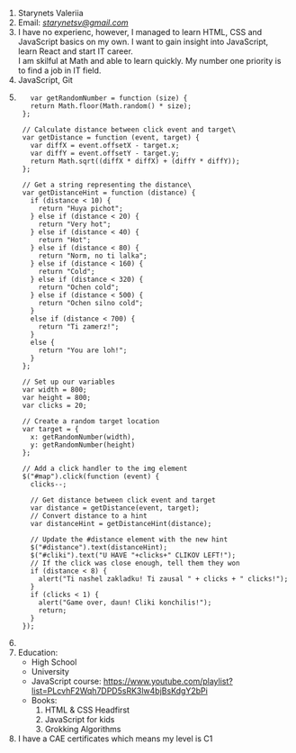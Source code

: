 1. Starynets Valeriia
2. Email: *starynetsv@gmail.com*
3. I have no experienc, however, I managed to learn HTML, CSS and JavaScript basics on my own. I want to gain insight into JavaScript, learn React and start IT career.\
I am skilful at Math and able to learn quickly. My number one priority is to find a job in IT field.
4. JavaScript, Git
5. ```
      var getRandomNumber = function (size) {
      return Math.floor(Math.random() * size);
    };

    // Calculate distance between click event and target\
    var getDistance = function (event, target) {
      var diffX = event.offsetX - target.x;
      var diffY = event.offsetY - target.y;
      return Math.sqrt((diffX * diffX) + (diffY * diffY));
    };

    // Get a string representing the distance\
    var getDistanceHint = function (distance) {
      if (distance < 10) {
        return "Huya pichot";
      } else if (distance < 20) {
        return "Very hot";
      } else if (distance < 40) {
        return "Hot";
      } else if (distance < 80) {
        return "Norm, no ti lalka";
      } else if (distance < 160) {
        return "Cold";
      } else if (distance < 320) {
        return "Ochen cold";
      } else if (distance < 500) {
        return "Ochen silno cold";
      } 
      else if (distance < 700) {
        return "Ti zamerz!";
      } 
      else {
        return "You are loh!";
      }
    };

    // Set up our variables
    var width = 800;
    var height = 800;
    var clicks = 20;

    // Create a random target location
    var target = {
      x: getRandomNumber(width),
      y: getRandomNumber(height)
    };

    // Add a click handler to the img element
    $("#map").click(function (event) {
      clicks--;

      // Get distance between click event and target
      var distance = getDistance(event, target);
      // Convert distance to a hint
      var distanceHint = getDistanceHint(distance);

      // Update the #distance element with the new hint
      $("#distance").text(distanceHint);
      $("#cliki").text("U HAVE "+clicks+" CLIKOV LEFT!");
      // If the click was close enough, tell them they won
      if (distance < 8) {
        alert("Ti nashel zakladku! Ti zausal " + clicks + " clicks!");
      }
      if (clicks < 1) {
        alert("Game over, daun! Cliki konchilis!");
        return;
      }
    });
    ```
6. 
7. Education:
    * High School
    * University
    * JavaScript course: https://www.youtube.com/playlist?list=PLcvhF2Wqh7DPD5sRK3lw4bjBsKdgY2bPi
    * Books:
        1. HTML & CSS Headfirst
        2. JavaScript for kids
        3. Grokking Algorithms
8. I have a CAE certificates which means my level is C1
